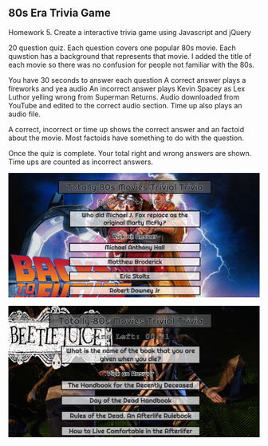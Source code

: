## 80s Era Trivia Game

Homework 5. Create a interactive trivia game using Javascript and jQuery

20 question quiz. Each question covers one popular 80s movie.
Each quwstion has a background that represents that movie. I added the title of each 
movie so there was no confusion for people not familiar with the 80s.

You have 30 seconds to answer each question
A correct answer plays a fireworks and yea audio
An incorrect answer plays Kevin Spacey as Lex Luthor yelling wrong from Superman Returns. 
Audio downloaded from YouTube and edited to the correct audio section.
Time up also plays an audio file.

A correct, incorrect or time up shows the correct answer and an factoid about the movie.
Most factoids have something to do with the question. 

Once the quiz is complete. Your total right and wrong answers are shown. Time ups are 
counted as incorrect answers.

![Screen Capture 01](assets/images/back-to-the-future-screen.jpg)


![Screen Capture 01](assets/images/beetlejuice-sample.jpg)


